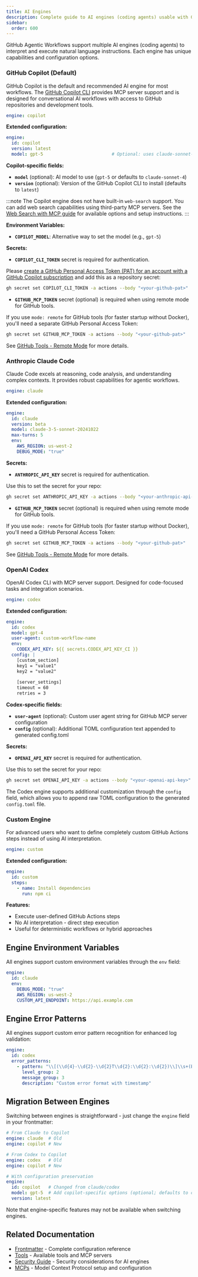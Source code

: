 ```yaml
---
title: AI Engines
description: Complete guide to AI engines (coding agents) usable with GitHub Agentic Workflows, including Claude, Copilot, Codex, and custom engines with their specific configuration options.
sidebar:
  order: 600
---
```


GitHub Agentic Workflows support multiple AI engines (coding agents) to interpret and execute natural language instructions. Each engine has unique capabilities and configuration options.

### GitHub Copilot (Default)

GitHub Copilot is the default and recommended AI engine for most workflows. The [GitHub Copilot CLI](https://docs.github.com/en/copilot/how-tos/use-copilot-agents/use-copilot-cli) provides MCP server support and is designed for conversational AI workflows with access to GitHub repositories and development tools.

```yaml
engine: copilot
```

**Extended configuration:**
```yaml
engine:
  id: copilot
  version: latest
  model: gpt-5                          # Optional: uses claude-sonnet-4 by default
```

**Copilot-specific fields:**
- **`model`** (optional): AI model to use (`gpt-5` or defaults to `claude-sonnet-4`)
- **`version`** (optional): Version of the GitHub Copilot CLI to install (defaults to `latest`)

:::note
The Copilot engine does not have built-in `web-search` support. You can add web search capabilities using third-party MCP servers. See the [Web Search with MCP guide](/gh-aw/guides/web-search/) for available options and setup instructions.
:::

**Environment Variables:**
- **`COPILOT_MODEL`**: Alternative way to set the model (e.g., `gpt-5`)

**Secrets:**

- **`COPILOT_CLI_TOKEN`** secret is required for authentication.

Please [create a GitHub Personal Access Token (PAT) for an account with a GitHub Copilot subscription](https://github.com/settings/tokens) and add this as a repository secret:

```bash
gh secret set COPILOT_CLI_TOKEN -a actions --body "<your-github-pat>"
```

- **`GITHUB_MCP_TOKEN`** secret (optional) is required when using remote mode for GitHub tools.

If you use `mode: remote` for GitHub tools (for faster startup without Docker), you'll need a separate GitHub Personal Access Token:

```bash
gh secret set GITHUB_MCP_TOKEN -a actions --body "<your-github-pat>"
```

See [GitHub Tools - Remote Mode](/gh-aw/reference/tools/#github-remote-mode) for more details.

### Anthropic Claude Code

Claude Code excels at reasoning, code analysis, and understanding complex contexts. It provides robust capabilities for agentic workflows.

```yaml
engine: claude
```

**Extended configuration:**
```yaml
engine:
  id: claude
  version: beta
  model: claude-3-5-sonnet-20241022
  max-turns: 5
  env:
    AWS_REGION: us-west-2
    DEBUG_MODE: "true"
```

**Secrets:**

- **`ANTHROPIC_API_KEY`** secret is required for authentication.

Use this to set the secret for your repo:

```bash
gh secret set ANTHROPIC_API_KEY -a actions --body "<your-anthropic-api-key>"
```

- **`GITHUB_MCP_TOKEN`** secret (optional) is required when using remote mode for GitHub tools.

If you use `mode: remote` for GitHub tools (for faster startup without Docker), you'll need a GitHub Personal Access Token:

```bash
gh secret set GITHUB_MCP_TOKEN -a actions --body "<your-github-pat>"
```

See [GitHub Tools - Remote Mode](/gh-aw/reference/tools/#github-remote-mode) for more details.

### OpenAI Codex

OpenAI Codex CLI with MCP server support. Designed for code-focused tasks and integration scenarios.

```yaml
engine: codex
```

**Extended configuration:**
```yaml
engine:
  id: codex
  model: gpt-4
  user-agent: custom-workflow-name
  env:
    CODEX_API_KEY: ${{ secrets.CODEX_API_KEY_CI }}
  config: |
    [custom_section]
    key1 = "value1"
    key2 = "value2"
    
    [server_settings]
    timeout = 60
    retries = 3
```

**Codex-specific fields:**
- **`user-agent`** (optional): Custom user agent string for GitHub MCP server configuration
- **`config`** (optional): Additional TOML configuration text appended to generated config.toml

**Secrets:**

- **`OPENAI_API_KEY`** secret is required for authentication.

Use this to set the secret for your repo:

```bash
gh secret set OPENAI_API_KEY -a actions --body "<your-openai-api-key>"
```

The Codex engine supports additional customization through the `config` field, which allows you to append raw TOML configuration to the generated `config.toml` file.

### Custom Engine

For advanced users who want to define completely custom GitHub Actions steps instead of using AI interpretation.

```yaml
engine: custom
```

**Extended configuration:**
```yaml
engine:
  id: custom
  steps:
    - name: Install dependencies
      run: npm ci
```

**Features:**
- Execute user-defined GitHub Actions steps
- No AI interpretation - direct step execution
- Useful for deterministic workflows or hybrid approaches

## Engine Environment Variables

All engines support custom environment variables through the `env` field:

```yaml
engine:
  id: claude
  env:
    DEBUG_MODE: "true"
    AWS_REGION: us-west-2
    CUSTOM_API_ENDPOINT: https://api.example.com
```

## Engine Error Patterns

All engines support custom error pattern recognition for enhanced log validation:

```yaml
engine:
  id: codex
  error_patterns:
    - pattern: "\\[(\\d{4}-\\d{2}-\\d{2}T\\d{2}:\\d{2}:\\d{2})\\]\\s+(ERROR):\\s+(.+)"
      level_group: 2
      message_group: 3
      description: "Custom error format with timestamp"
```

## Migration Between Engines

Switching between engines is straightforward - just change the `engine` field in your frontmatter:

```yaml
# From Claude to Copilot
engine: claude  # Old
engine: copilot # New

# From Codex to Copilot
engine: codex   # Old  
engine: copilot # New

# With configuration preservation
engine:
  id: copilot   # Changed from claude/codex
  model: gpt-5  # Add copilot-specific options (optional; defaults to claude-sonnet-4)
  version: latest
```

Note that engine-specific features may not be available when switching engines.

## Related Documentation

- [Frontmatter](/gh-aw/reference/frontmatter/) - Complete configuration reference
- [Tools](/gh-aw/reference/tools/) - Available tools and MCP servers
- [Security Guide](/gh-aw/guides/security/) - Security considerations for AI engines
- [MCPs](/gh-aw/guides/mcps/) - Model Context Protocol setup and configuration